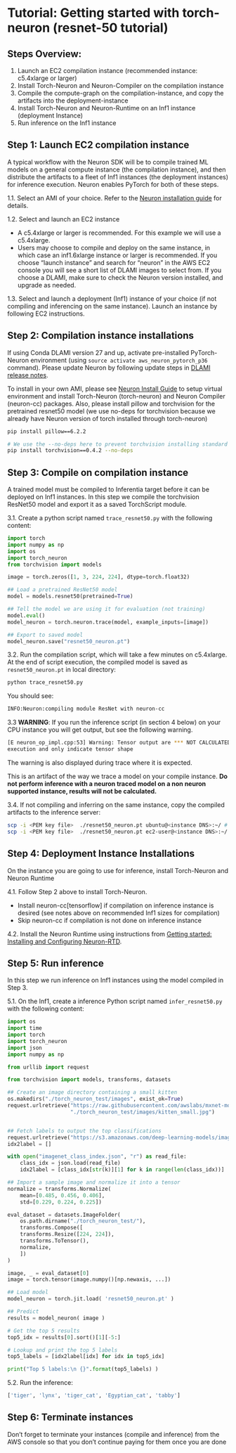 # Tutorial: Getting started with torch-neuron (resnet-50 tutorial)

## Steps Overview:

1. Launch an EC2 compilation instance (recommended instance: c5.4xlarge or larger)
2. Install Torch-Neuron and Neuron-Compiler on the compilation instance
3. Compile the compute-graph on the compilation-instance, and copy the artifacts into the deployment-instance
4. Install Torch-Neuron and Neuron-Runtime on an Inf1 instance (deployment Instance)
5. Run inference on the Inf1 instance

## Step 1: Launch EC2 compilation instance

A typical workflow with the Neuron SDK will be to compile trained ML models on a general compute instance (the compilation instance), and then distribute the artifacts to a fleet of Inf1 instances (the deployment instances) for inference execution. Neuron enables PyTorch for both of these steps.

1.1. Select an AMI of your choice. Refer to the [Neuron installation guide](../neuron-install-guide.md) for details.

1.2. Select and launch an EC2 instance

* A c5.4xlarge or larger is recommended. For this example we will use a c5.4xlarge.
* Users may choose to compile and deploy on the same instance, in which case an inf1.6xlarge instance or larger is recommended.  If you choose “launch instance” and search for “neuron” in the AWS EC2 console you will see a short list of  DLAMI images to select from. If you choose a DLAMI, make sure to check the Neuron version installed, and upgrade as needed.

1.3. Select and launch a deployment (Inf1) instance of your choice (if not compiling and inferencing on the same instance). Launch an instance by following EC2 instructions.

## Step 2: Compilation instance installations

If using Conda DLAMI version 27 and up, activate pre-installed PyTorch-Neuron environment (using `source activate aws_neuron_pytorch_p36`  command). Please update Neuron by following update steps in [DLAMI release notes](../../release-notes/dlami-release-notes.md).

To install in your own AMI, please see [Neuron Install Guide](../neuron-install-guide.md) to setup virtual environment and install Torch-Neuron (torch-neuron) and Neuron Compiler (neuron-cc) packages. Also, please install pillow and torchvision for the pretrained resnet50 model (we use no-deps for torchvision because we already have Neuron version of torch installed through torch-neuron)

```bash
pip install pillow==6.2.2

# We use the --no-deps here to prevent torchvision installing standard torch
pip install torchvision==0.4.2 --no-deps
```

## Step 3: Compile on compilation instance

A trained model must be compiled to Inferentia target before it can be deployed on Inf1 instances. In this step we compile the torchvision ResNet50 model and export it as a saved TorchScript module.

3.1. Create a python script named `trace_resnet50.py` with the following content:

```python
import torch
import numpy as np
import os
import torch_neuron
from torchvision import models

image = torch.zeros([1, 3, 224, 224], dtype=torch.float32)

## Load a pretrained ResNet50 model
model = models.resnet50(pretrained=True)

## Tell the model we are using it for evaluation (not training)
model.eval()
model_neuron = torch.neuron.trace(model, example_inputs=[image])

## Export to saved model
model_neuron.save("resnet50_neuron.pt")
```


3.2. Run the compilation script, which will take a few minutes on c5.4xlarge. At the end of script execution, the compiled model is saved as `resnet50_neuron.pt`  in local directory:

```bash
python trace_resnet50.py
```

You should see:

```bash
INFO:Neuron:compiling module ResNet with neuron-cc
```

3.3 **WARNING**:  If you run the inference script (in section 4 below) on your CPU instance you will get output, but see the following warning.  

```bash
[E neuron_op_impl.cpp:53] Warning: Tensor output are *** NOT CALCULATED *** during CPU
execution and only indicate tensor shape
```
The warning is also displayed during trace where it is expected.

This is an artifact of the way we trace a model on your compile instance.  **Do not perform inference with a neuron traced model on a non neuron supported instance, results will not be calculated.**

3.4. If not compiling and inferring on the same instance, copy the compiled artifacts to the inference server:

```bash
scp -i <PEM key file>  ./resnet50_neuron.pt ubuntu@<instance DNS>:~/ # if Ubuntu-based AMI
scp -i <PEM key file>  ./resnet50_neuron.pt ec2-user@<instance DNS>:~/  # if using AML2-based AMI
```

## Step 4: Deployment Instance Installations

On the instance you are going to use for inference, install Torch-Neuron and Neuron Runtime

4.1. Follow Step 2 above to install Torch-Neuron.

* Install neuron-cc[tensorflow] if compilation on inference instance is desired (see notes above on recommended Inf1 sizes for compilation)
* Skip neuron-cc if compilation is not done on inference instance

4.2. Install the Neuron Runtime using instructions from [Getting started: Installing and Configuring Neuron-RTD](https://github.com/aws/aws-neuron-sdk/blob/master/docs/neuron-runtime/nrt_start.md).


## Step 5: Run inference

In this step we run inference on Inf1 instances using the model compiled in Step 3.

5.1. On the Inf1, create a inference Python script named `infer_resnet50.py` with the following content:


```python
import os
import time
import torch
import torch_neuron
import json
import numpy as np

from urllib import request

from torchvision import models, transforms, datasets

## Create an image directory containing a small kitten
os.makedirs("./torch_neuron_test/images", exist_ok=True)
request.urlretrieve("https://raw.githubusercontent.com/awslabs/mxnet-model-server/master/docs/images/kitten_small.jpg",
                    "./torch_neuron_test/images/kitten_small.jpg")


## Fetch labels to output the top classifications
request.urlretrieve("https://s3.amazonaws.com/deep-learning-models/image-models/imagenet_class_index.json","imagenet_class_index.json")
idx2label = []

with open("imagenet_class_index.json", "r") as read_file:
    class_idx = json.load(read_file)
    idx2label = [class_idx[str(k)][1] for k in range(len(class_idx))]

## Import a sample image and normalize it into a tensor
normalize = transforms.Normalize(
    mean=[0.485, 0.456, 0.406],
    std=[0.229, 0.224, 0.225])

eval_dataset = datasets.ImageFolder(
    os.path.dirname("./torch_neuron_test/"),
    transforms.Compose([
    transforms.Resize([224, 224]),
    transforms.ToTensor(),
    normalize,
    ])
)

image, _ = eval_dataset[0]
image = torch.tensor(image.numpy()[np.newaxis, ...])

## Load model
model_neuron = torch.jit.load( 'resnet50_neuron.pt' )

## Predict
results = model_neuron( image )

# Get the top 5 results
top5_idx = results[0].sort()[1][-5:]

# Lookup and print the top 5 labels
top5_labels = [idx2label[idx] for idx in top5_idx]

print("Top 5 labels:\n {}".format(top5_labels) )
```


5.2. Run the inference:

```bash
['tiger', 'lynx', 'tiger_cat', 'Egyptian_cat', 'tabby']
```

## Step 6: Terminate instances

Don’t forget to terminate your instances (compile and inference) from the AWS console so that you don’t continue paying for them once you are done
